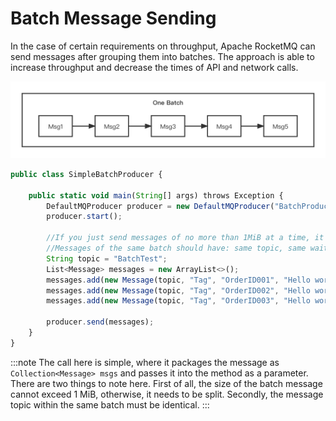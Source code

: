 # Batch Message Sending

In the case of certain requirements on throughput, Apache RocketMQ can send messages after grouping them into batches. The approach is able to increase throughput and decrease the times of API and network calls.

![batch](../picture/batch.png)

```javascript {10,11,12,13}
public class SimpleBatchProducer {

    public static void main(String[] args) throws Exception {
        DefaultMQProducer producer = new DefaultMQProducer("BatchProducerGroupName");
        producer.start();

        //If you just send messages of no more than 1MiB at a time, it is easy to use batch
        //Messages of the same batch should have: same topic, same waitStoreMsgOK and no schedule support
        String topic = "BatchTest";
        List<Message> messages = new ArrayList<>();
        messages.add(new Message(topic, "Tag", "OrderID001", "Hello world 0".getBytes()));
        messages.add(new Message(topic, "Tag", "OrderID002", "Hello world 1".getBytes()));
        messages.add(new Message(topic, "Tag", "OrderID003", "Hello world 2".getBytes()));

        producer.send(messages);
    }
}
```

:::note
The call here is simple, where it packages the message as `Collection<Message> msgs` and passes it into the method as a parameter. There are two things to note here. First of all, the size of the batch message cannot exceed 1 MiB, otherwise, it needs to be split. Secondly, the message topic within the same batch must be identical.
:::